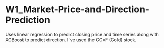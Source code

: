 # W1_Market-Price-and-Direction-Prediction
Uses linear regression to predict closing price and time series along with XGBoost to predict direction. I've used the GC=F (Gold) stock.
